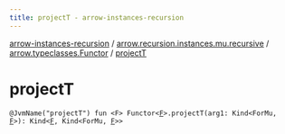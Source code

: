 ```yaml
---
title: projectT - arrow-instances-recursion
---
```


[arrow-instances-recursion](../../index.html) / [arrow.recursion.instances.mu.recursive](../index.html) / [arrow.typeclasses.Functor](index.html) / [projectT](./project-t.html)

# projectT

`@JvmName("projectT") fun <F> Functor<`[`F`](project-t.html#F)`>.projectT(arg1: Kind<ForMu, `[`F`](project-t.html#F)`>): Kind<`[`F`](project-t.html#F)`, Kind<ForMu, `[`F`](project-t.html#F)`>>`